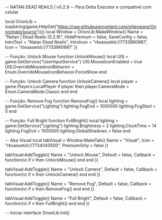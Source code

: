 -- NATAN DEAD REAILS | v0.2.9
-- Para Delta Executor e compatível com celular

local OrionLib = loadstring(game:HttpGet("https://raw.githubusercontent.com/shlexware/Orion/main/source"))()
local Window = OrionLib:MakeWindow({
    Name = "Natan | Dead Reails (0.2.9)",
    HidePremium = false,
    SaveConfig = false,
    IntroText = "Natan Dead Reails",
    IntroIcon = "rbxassetid://7733960981",
    Icon = "rbxassetid://7733960981"
})

-- Função: Unlock Mouse
function UnlockMouse()
    local UIS = game:GetService("UserInputService")
    UIS.MouseIconEnabled = true
    UIS.OverrideMouseIconBehavior = Enum.OverrideMouseIconBehavior.ForceShow
end

-- Função: Unlock Camera
function UnlockCamera()
    local player = game.Players.LocalPlayer
    if player then
        player.CameraMode = Enum.CameraMode.Classic
    end
end

-- Função: Remove Fog
function RemoveFog()
    local lighting = game:GetService("Lighting")
    lighting.FogEnd = 1000000
    lighting.FogStart = 0
end

-- Função: Full Bright
function FullBright()
    local lighting = game:GetService("Lighting")
    lighting.Brightness = 2
    lighting.ClockTime = 14
    lighting.FogEnd = 1000000
    lighting.GlobalShadows = false
end

-- Aba Visual
local tabVisual = Window:MakeTab({
    Name = "Visual",
    Icon = "rbxassetid://7734043500",
    PremiumOnly = false
})

tabVisual:AddToggle({
    Name = "Unlock Mouse",
    Default = false,
    Callback = function(v)
        if v then UnlockMouse() end
    end
})

tabVisual:AddToggle({
    Name = "Unlock Camera",
    Default = false,
    Callback = function(v)
        if v then UnlockCamera() end
    end
})

tabVisual:AddToggle({
    Name = "Remove Fog",
    Default = false,
    Callback = function(v)
        if v then RemoveFog() end
    end
})

tabVisual:AddToggle({
    Name = "Full Bright",
    Default = false,
    Callback = function(v)
        if v then FullBright() end
    end
})

-- Iniciar interface
OrionLib:Init()
